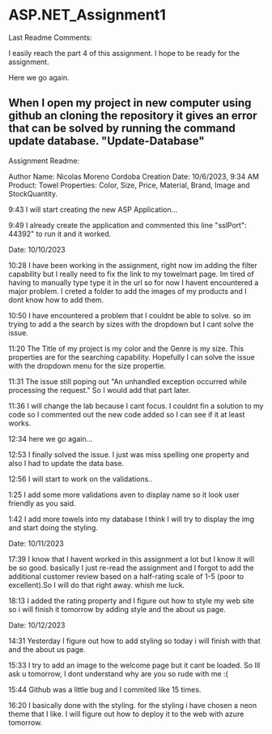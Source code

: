 ﻿# ASP.NET_Assignment1

Last Readme Comments:

﻿I easily reach the part 4 of this assignment. I hope to be ready for the assignment.

Here we go again.

When I open my project in new computer using github an cloning the repository it gives an error that can be solved by running the command update database. "Update-Database"
----------------------------------------------------------------------------------------------------------------------------------------------------------------------------------------------------------------------------------------------------------------

Assignment Readme:

Author Name: Nicolas Moreno Cordoba
Creation Date: 10/6/2023, 9:34 AM
Product: Towel
Properties: Color, Size, Price, Material, Brand, Image and StockQuantity.

9:43 I will start creating the new ASP Application...

9:49 I already create the application and commented this line "sslPort": 44392" to run it and it worked.

Date: 10/10/2023
 
10:28 I have been working in the assignment, right now im adding the filter capability but I really need to fix the link to my towelmart page. Im tired of having to manually type type it in the url so for now I havent encountered a major problem. I creted a folder to add the images of my products and I dont know how to add them.

10:50 I have encountered a problem that I couldnt be able to solve. so im trying to add a the search by sizes with the dropdown but I cant solve the issue.

11:20 The Title of my project is my color and the Genre is my size. This properties are for the searching capability. Hopefully I can solve the issue with the dropdown menu for the size propertie.

11:31 The issue still poping out "An unhandled exception occurred while processing the request." So I would add that part later.

11:36 I will change the lab because I cant focus. I couldnt fin a solution to my code so I commented out the new code added so I can see if it at least works.

12:34 here we go again...

12:53 I finally solved the issue. I just was miss spelling one property and also I had to update the data base.

12:56 I will start to work on the validations..

1:25 I add some more validations aven to display name so it look user friendly as you said.

1:42 I add more towels into my database I think I will try to display the img and start doing the styling.

Date: 10/11/2023

17:39 I know that I havent worked in this assignment a lot but I know it will be so good. basically I just re-read the assignment and I forgot to add the additional customer review based on a half-rating scale of 1-5 (poor to excellent).So I will do that right away. whish me luck.

18:13 I added the rating property and I figure out how to style my web site so i will finish it tomorrow by adding style and the about us page.

Date: 10/12/2023

14:31 Yesterday I figure out how to add styling so today i will finish with that and the about us page.

15:33 I try to add an image to the welcome page but it cant be loaded. So Ill ask u tomorrow, I dont understand why are you so rude with me :(

15:44 Github was a little bug and I commited like 15 times.

16:20 I basically done with the styling. for the styling i have chosen a neon theme that I like. I will figure out how to deploy it to the web with azure tomorrow.